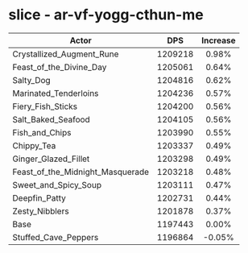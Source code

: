 # slice - ar-vf-yogg-cthun-me
| Actor | DPS | Increase |
|---|:---:|:---:|
|Crystallized_Augment_Rune|1209218|0.98%|
|Feast_of_the_Divine_Day|1205061|0.64%|
|Salty_Dog|1204816|0.62%|
|Marinated_Tenderloins|1204236|0.57%|
|Fiery_Fish_Sticks|1204200|0.56%|
|Salt_Baked_Seafood|1204105|0.56%|
|Fish_and_Chips|1203990|0.55%|
|Chippy_Tea|1203337|0.49%|
|Ginger_Glazed_Fillet|1203298|0.49%|
|Feast_of_the_Midnight_Masquerade|1203218|0.48%|
|Sweet_and_Spicy_Soup|1203111|0.47%|
|Deepfin_Patty|1202731|0.44%|
|Zesty_Nibblers|1201878|0.37%|
|Base|1197443|0.00%|
|Stuffed_Cave_Peppers|1196864|-0.05%|
